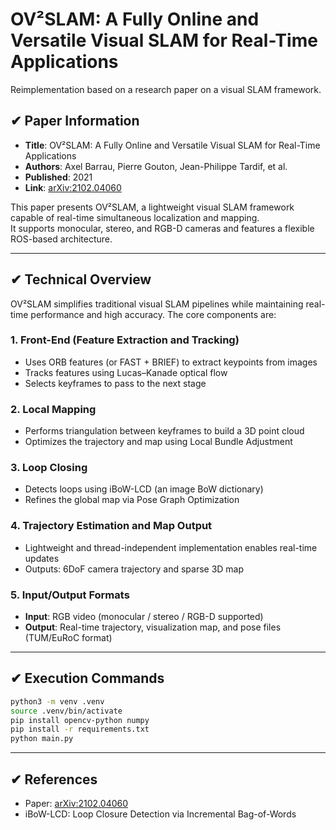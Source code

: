 # OV²SLAM: A Fully Online and Versatile Visual SLAM for Real-Time Applications
Reimplementation based on a research paper on a visual SLAM framework.

## ✔︎ Paper Information

- **Title**: OV²SLAM: A Fully Online and Versatile Visual SLAM for Real-Time Applications  
- **Authors**: Axel Barrau, Pierre Gouton, Jean-Philippe Tardif, et al.  
- **Published**: 2021  
- **Link**: [arXiv:2102.04060](https://arxiv.org/abs/2102.04060)  

This paper presents OV²SLAM, a lightweight visual SLAM framework capable of real-time simultaneous localization and mapping.  
It supports monocular, stereo, and RGB-D cameras and features a flexible ROS-based architecture.

---

## ✔︎ Technical Overview

OV²SLAM simplifies traditional visual SLAM pipelines while maintaining real-time performance and high accuracy. The core components are:

### 1. Front-End (Feature Extraction and Tracking)
- Uses ORB features (or FAST + BRIEF) to extract keypoints from images  
- Tracks features using Lucas–Kanade optical flow  
- Selects keyframes to pass to the next stage  

### 2. Local Mapping
- Performs triangulation between keyframes to build a 3D point cloud  
- Optimizes the trajectory and map using Local Bundle Adjustment  

### 3. Loop Closing
- Detects loops using iBoW-LCD (an image BoW dictionary)  
- Refines the global map via Pose Graph Optimization  

### 4. Trajectory Estimation and Map Output
- Lightweight and thread-independent implementation enables real-time updates  
- Outputs: 6DoF camera trajectory and sparse 3D map  

### 5. Input/Output Formats
- **Input**: RGB video (monocular / stereo / RGB-D supported)  
- **Output**: Real-time trajectory, visualization map, and pose files (TUM/EuRoC format)

---

## ✔︎ Execution Commands
```bash
python3 -m venv .venv
source .venv/bin/activate
pip install opencv-python numpy
pip install -r requirements.txt   
python main.py
```

---
## ✔︎ References
- Paper: [arXiv:2102.04060](https://arxiv.org/abs/2102.04060)  
- iBoW-LCD: Loop Closure Detection via Incremental Bag-of-Words